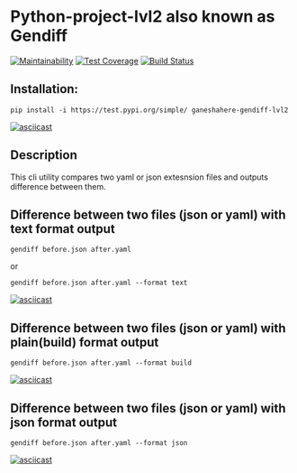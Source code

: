 # Python-project-lvl2 also known as Gendiff #  
[![Maintainability](https://api.codeclimate.com/v1/badges/ab2ec28011aada3650e0/maintainability)](https://codeclimate.com/github/Ganeshahere/python-project-lvl2/maintainability)
[![Test Coverage](https://api.codeclimate.com/v1/badges/ab2ec28011aada3650e0/test_coverage)](https://codeclimate.com/github/Ganeshahere/python-project-lvl2/test_coverage)
[![Build Status](https://travis-ci.org/Ganeshahere/python-project-lvl2.svg?branch=master)](https://travis-ci.org/Ganeshahere/python-project-lvl2)

## Installation: ##
    pip install -i https://test.pypi.org/simple/ ganeshahere-gendiff-lvl2
[![asciicast](https://asciinema.org/a/eHhdZ3avtxqhdA8mhhduKWItl.svg)](https://asciinema.org/a/eHhdZ3avtxqhdA8mhhduKWItl)
## Description ##
This cli utility compares two yaml or json extesnsion files and outputs difference between them.
## Difference between two files (json or yaml) with text format output ##
    gendiff before.json after.yaml
or 

    gendiff before.json after.yaml --format text
[![asciicast](https://asciinema.org/a/43ZSngpdKCtvZ3JifYkc0MbwI.svg)](https://asciinema.org/a/43ZSngpdKCtvZ3JifYkc0MbwI)
## Difference between two files (json or yaml) with plain(build) format output ##
    gendiff before.json after.yaml --format build
[![asciicast](https://asciinema.org/a/0BnEMyJ48QHIWNPX47BoZORqd.svg)](https://asciinema.org/a/0BnEMyJ48QHIWNPX47BoZORqd)
## Difference between two files (json or yaml) with json format output ##
    gendiff before.json after.yaml --format json
[![asciicast](https://asciinema.org/a/sLRQHc6fUqnLdosE5rmQ43e8O.svg)](https://asciinema.org/a/sLRQHc6fUqnLdosE5rmQ43e8O)
